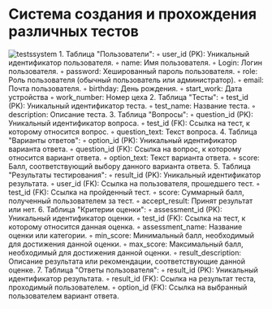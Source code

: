 # Система создания и прохождения различных тестов

![testssystem](https://github.com/underfit163/tests-system-project/assets/81982349/972dbb64-4123-4425-90b1-0839efa80411)
    1. Таблица "Пользователи":
        ◦ user_id (PK): Уникальный идентификатор пользователя.
        ◦ name: Имя пользователя.
        ◦ Login: Логин пользователя.
        ◦ password: Хешированный пароль пользователя.
        ◦ role: Роль пользователя (обычный пользователь или администратор).
        ◦ email: Почта пользователя.
        ◦ birthday: День рождения.
        ◦ start_work: Дата устройства
        ◦ work_number: Номер цеха
    2. Таблица "Тесты":
        ◦ test_id (PK): Уникальный идентификатор теста.
        ◦ test_name: Название теста.
        ◦ description: Описание теста.
    3. Таблица "Вопросы":
        ◦ question_id (PK): Уникальный идентификатор вопроса.
        ◦ test_id (FK): Ссылка на тест, к которому относится вопрос.
        ◦ question_text: Текст вопроса.
    4. Таблица "Варианты ответов":
        ◦ option_id (PK): Уникальный идентификатор варианта ответа.
        ◦ question_id (FK): Ссылка на вопрос, к которому относится вариант ответа.
        ◦ option_text: Текст варианта ответа.
        ◦ score: Балл, соответствующий выбору данного варианта ответа.
    5. Таблица "Результаты тестирования":
        ◦ result_id (PK): Уникальный идентификатор результата.
        ◦ user_id (FK): Ссылка на пользователя, прошедшего тест.
        ◦ test_id (FK): Ссылка на пройденный тест.
        ◦ score: Суммарный балл, полученный пользователем за тест.
	      ◦ accept_result: Принят результат или нет.
    6. Таблица "Критерии оценки":
    	  ◦ assessment_id (PK): Уникальный идентификатор оценки.
    	  ◦ test_id (FK): Ссылка на тест, к которому относится данная оценка.
    	  ◦ assessment_name: Название оценки или категории.
    	  ◦ min_score: Минимальный балл, необходимый для достижения данной оценки.
    	  ◦ max_score: Максимальный балл, необходимый для достижения данной оценки.
    	  ◦ result_description: Описание результата или рекомендации, соответствующие данной оценке.
    7. Таблица "Ответы пользователя":
    	  ◦ result_id (PK): Уникальный идентификатор результата.
    	  ◦ result_id (FK): Ссылка на результат теста, проходимый пользователем.
    	  ◦ option_id (FK): Ссылка на выбранный пользователем вариант ответа.
